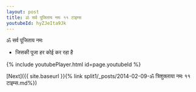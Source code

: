 ```yaml
---
layout: post
title: ॐ सर्व पूजिताय नमः ११ टाइम्स
youtubeId: hyZJeIta9Jk
---
```

 
 
 ॐ सर्व पूजिताय नमः  
 
 -  जिसकी पूजा हर कोई कर रहा है 
 
  
 
  
 
 
 
 
 
 


{% include youtubePlayer.html id=page.youtubeId %}
 
[Next]({{ site.baseurl }}{% link  split1/_posts/2014-02-09-ॐ त्रिशुक्लाया नमः ११ टाइम्स.md%})
 
